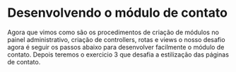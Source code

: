 # Desenvolvendo o módulo de contato

Agora que vimos como são os procedimentos de criação de módulos no painel administrativo, criação de controllers, rotas e views o nosso desafio agora é seguir os passos abaixo para desenvolver facilmente o módulo de contato. Depois teremos o exercicio 3 que desafia a estilização das páginas de contato.

